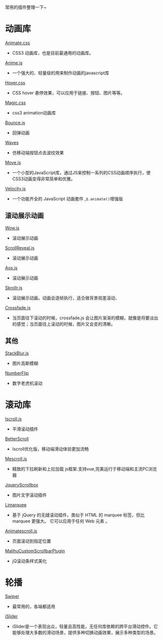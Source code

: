常用的插件整理一下~

#  动画库

[Animate.css](https://github.com/daneden/animate.css)

- CSS3 动画库，也是目前最通用的动画库。

[Anime.js](https://github.com/juliangarnier/anime)

- 一个强大的、轻量级的用来制作动画的javascript库

[Hover.css](https://github.com/IanLunn/Hover)

- CSS hover 悬停效果，可以应用于链接、按钮、图片等等。

[Magic.css](https://github.com/miniMAC/magic)

- css3 animation动画库

[Bounce.js](https://github.com/tictail/bounce.js)

- 回弹动画

[Waves](https://github.com/fians/Waves)

- 仿移动端按钮点击波纹效果

[Move.js](http://visionmedia.github.io/move.js/)

- 一个小型的JavaScript库，通过JS来控制一系列的CSS动画顺序执行，使CSS3动画变得非常简单和优雅。

[Velocity.js](https://github.com/julianshapiro/velocity)

- 一个功能齐全的 JavaScript 动画套件 ,`$.animate()`增强版

## 滚动展示动画

[Wow.js](https://github.com/matthieua/WOW)

- 滚动展示动画

[ScrollReveal.js](https://github.com/scrollreveal/scrollreveal)

- 滚动展示动画

[Aos.js](https://github.com/michalsnik/aos)

- 滚动展示动画

[Skrollr.js](https://github.com/Prinzhorn/skrollr)

- 滚动展示动画，动画会逐帧执行，适合做背景视差滚动、

[Crossfade.js](https://github.com/mikefowler/crossfade.js)

- 当页面往下滚动的时候，crossfade.js 会让图片渐渐的模糊，就像是将要淡出的感觉；当页面往上滚动的时候，图片又会变的清晰。

##  其他

[StackBlur.js](https://github.com/flozz/StackBlur)

- 图片高斯模糊

[NumberFlip](https://github.com/gaoryrt/number-flip)

- 数字老虎机滚动

  

# 滚动库

[Iscroll.js](https://github.com/cubiq/iscroll)

- 平滑滚动插件

[BetterScroll](https://github.com/ustbhuangyi/better-scroll)

- Iscroll优化版，移动端滑动体验更加流畅 

[Mescroll.js](https://github.com/mescroll/mescroll)

- 精致的下拉刷新和上拉加载 js框架.支持vue,完美运行于移动端和主流PC浏览器  

[JqueryScrollbox](https://github.com/wmh/jquery-scrollbox)

- 图片文字滚动插件

[Limarquee](https://github.com/omcg33/jquery.limarquee)

- 基于 jQuery 的无缝滚动插件，类似于 HTML 的 marquee 标签，但比 marquee 更强大。 它可以应用于任何 Web 元素 。

[Animatescroll.js](https://github.com/ramswaroop/animatescroll.js)

- 页面滚动到指定位置

[MalihuCustomScrollbarPlugin](https://github.com/malihu/malihu-custom-scrollbar-plugin)

- jQ滚动条样式美化



# 轮播

[Swiper](https://github.com/nolimits4web/swiper)

- 最常用的，各端都适用

[iSlider](https://github.com/be-fe/iSlider)

- iSlider是一个表现出众，轻量且高性能，无任何库依赖的跨平台滑动控件。它能够处理大多数的滑动场景，提供多种切换动画效果，展示多种类型的场景。 